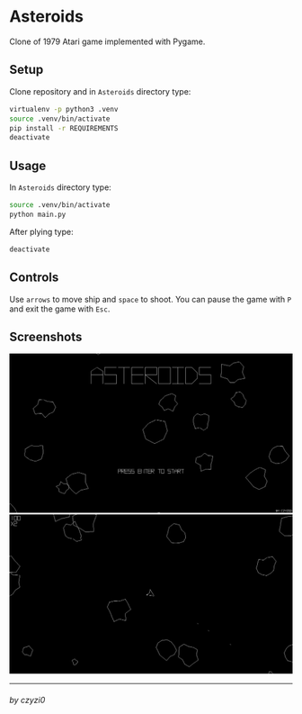 # Asteroids
Clone of 1979 Atari game implemented with Pygame.

## Setup
Clone repository and in `Asteroids` directory type:
```bash
virtualenv -p python3 .venv
source .venv/bin/activate
pip install -r REQUIREMENTS
deactivate
```

## Usage
In `Asteroids` directory type:
```bash
source .venv/bin/activate
python main.py
```
After plying type:
```bash
deactivate
```

## Controls
Use `arrows` to move ship and `space` to shoot. You can pause the game with `P` and exit the game with `Esc`.

## Screenshots
![Title screen](screenshots/title_screen.png)
![Game screen](screenshots/game_screen.png)

---
###### by czyzi0
